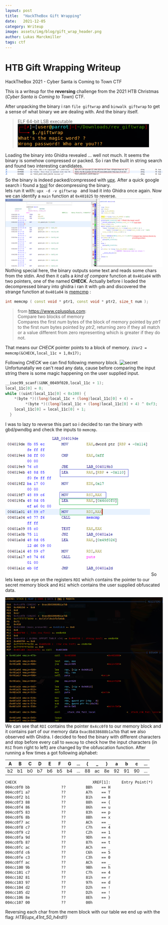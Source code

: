 ```yaml
---
layout: post
title:  "HackTheBox Gift Wrapping"
date:   2021-12-05
category: Writeup
image: assets/img/blog/gift_wrap_header.png
author: Lukas Marckmiller
tags: ctf
---
```


# HTB Gift Wrapping Writeup
HackTheBox 2021 - Cyber Santa is Coming to Town  CTF

This is a writeup for the **reversing** challenge from the 2021 HTB Christmas (*Cyber Santa is Coming to Town*) CTF.

After unpacking the binary i ran `file giftwrap` and `binwalk giftwrap` to get a sense of what binary we are dealing with. And the binary itself.
> ELF 64-bit LSB executable 
![exec](assets/img/blog/exec.png)

Loading the binary into Ghidra revealed ... well not much. It seems the binary is somehow compressed or packed. So i ran the built in string search and found two interesting candidates.
![upx_discv](assets/img/blog/upx_discv.png)
So the binary is indeed packed/compressed with [upx](https://upx.github.io/). After a quick google search i found a [tool](https://github.com/upx/upx) for decompressing the binary.  
lets run it with:
`upx -d -v giftwrap `
and load it into Ghidra once again.
Now we can identify a `main` function at `0x401825` to reverse.
![main_rev](assets/img/blog/rev_main.png)
Nothing special here, the binary outputs some text and reads some chars from the stdin. 
And then it calls a *kind of compare* function at `0x401a04` with two pointers, one of the named **CHECK**. 
Actually before i loaded the decompressed binary into ghidra i ran it with `gdb` and discovered the strange function at `0x401a04` is [memcmp](https://www.cplusplus.com/reference/cstring/memcmp/) :
```c++
int memcmp ( const void * ptr1, const void * ptr2, size_t num );
```
>from https://www.cplusplus.com: <br>Compare two blocks of memory<br>
Compares the first _num_ bytes of the block of memory pointed by _ptr1_ to the first _num_ bytes pointed by _ptr2_, returning zero if they all match or a value different from zero representing which is greater if they do not.

That means our *CHECK* pointer points to a block of memory.
```iVar2 = memcmp(&CHECK,local_11c + 1,0x17);```

Following  *CHECK* we can find following memory block.
![secret](assets/img/blog/secret_mem_block.png)
Unfortunatally we can't read any data, cause before comparing the input string there is some magic happening on the user supplied input. 
```c
__isoc99_scanf(&UNK_0049f020,local_11c + 1);
local_11c[0] = 0;
while ((uint)local_11c[0] < 0x100) {
    *(byte *)((long)local_11c + (long)local_11c[0] + 4) =
         *(byte *)((long)local_11c + (long)local_11c[0] + 4) ^ 0xf3;
    local_11c[0] = local_11c[0] + 1;
  }
```
I was to lazy to reverse this part so i decided to ran the binary with gbd/pwndbg and check the inputs to `memcmp`.
![enter image description here](assets/img/blog/registers_desc.png)
So lets keep an eye on the registers `RDI` which contains the pointer to our secret memory block and `RSI` which contains the user supplied obfuscated data. 

 ![registers](assets/img/blog/check_registers.png)
 We can see that `RDI` contains the pointer `0x4cc0f0` to our memory block and it contains part of our memory data `0xac8b838688b1a7bb` that we also observed with Ghidra.
 I decided to feed the binary with different characters and stop before every call to `memcmp` to check how the input characters (in `RSI` from right to left) are changed by the obfuscation function. After running a few times a got following alphabet:
 
|A|B|C|D|E|F|G|...|{|_|}|a|b|c|...|
|--|--|--|--|--|--|--|--|--|--|--|--|--|--|--|
|b2|b1|b0|b7|b6|b5|b4|...|88|ac|8e|92|91|90|...

                 
    CHECK                                  XREF[1]:     Entry Point(*)  
    004cc0f0 bb              ??         BBh    == H                                      
    004cc0f1 a7              ??         A7h    == T                                          
    004cc0f2 b1              ??         B1h    == B                                          
    004cc0f3 88              ??         88h    == {
    004cc0f4 86              ??         86h    == u
    004cc0f5 83              ??         83h    == p
    004cc0f6 8b              ??         8Bh    == x
    004cc0f7 ac              ??         ACh    == _
    004cc0f8 c7              ??         C7h    == 4
    004cc0f9 c2              ??         C2h    == 1
    004cc0fa 9d              ??         9Dh    == n
    004cc0fb 87              ??         87h    == t
    004cc0fc ac              ??         ACh    == _
    004cc0fd c6              ??         C6h    == 5
    004cc0fe c3              ??         C3h    == 0
    004cc0ff ac              ??         ACh    == _
    004cc100 9b              ??         9Bh    == h
    004cc101 c7              ??         C7h    == 4
    004cc102 81              ??         81h    == r
    004cc103 97              ??         97h    == d
    004cc104 d2              ??         D2h    == !
    004cc105 d2              ??         D2h    == !
    004cc106 8e              ??         8Eh    == }
    004cc107 00              ??         00h

 Reversing each char from the mem block with our table we end up with the flag: 
*HTB{upx_41nt_50_h4rd!!}*

 



